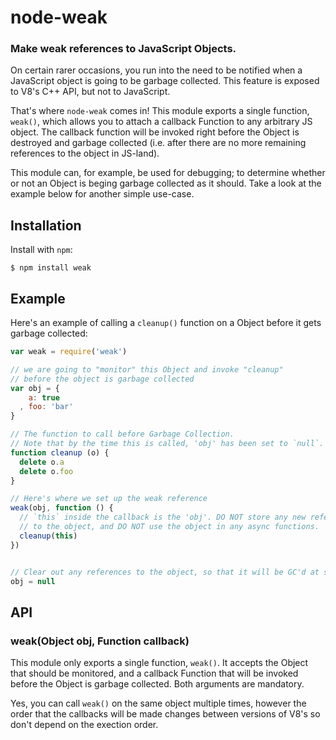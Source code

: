 node-weak
=========
### Make weak references to JavaScript Objects.

On certain rarer occasions, you run into the need to be notified when a JavaScript
object is going to be garbage collected. This feature is exposed to V8's C++ API,
but not to JavaScript.

That's where `node-weak` comes in! This module exports a single function,
`weak()`, which allows you to attach a callback Function to any arbitrary JS
object. The callback function will be invoked right before the Object is destroyed
and garbage collected (i.e. after there are no more remaining references to the
object in JS-land).

This module can, for example, be used for debugging; to determine whether or not
an Object is beging garbage collected as it should.
Take a look at the example below for another simple use-case.


Installation
------------

Install with `npm`:

``` shell
$ npm install weak
```


Example
-------

Here's an example of calling a `cleanup()` function on a Object before it gets
garbage collected:

``` js
var weak = require('weak')

// we are going to "monitor" this Object and invoke "cleanup"
// before the object is garbage collected
var obj = {
    a: true
  , foo: 'bar'
}

// The function to call before Garbage Collection.
// Note that by the time this is called, 'obj' has been set to `null`.
function cleanup (o) {
  delete o.a
  delete o.foo
}

// Here's where we set up the weak reference
weak(obj, function () {
  // `this` inside the callback is the 'obj'. DO NOT store any new references
  // to the object, and DO NOT use the object in any async functions.
  cleanup(this)
})


// Clear out any references to the object, so that it will be GC'd at some point...
obj = null
```


API
---

### weak(Object obj, Function callback)

This module only exports a single function, `weak()`. It accepts the Object that
should be monitored, and a callback Function that will be invoked before the
Object is garbage collected. Both arguments are mandatory.

Yes, you can call `weak()` on the same object multiple times, however the order
that the callbacks will be made changes between versions of V8's so don't depend
on the exection order.

